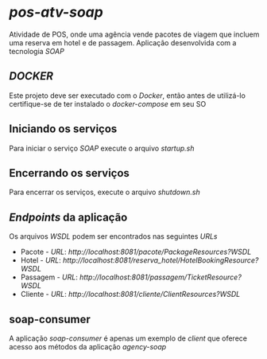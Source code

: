 # *pos-atv-soap*
Atividade de POS, onde uma agência vende pacotes de viagem que incluem uma reserva em hotel e de passagem. Aplicação desenvolvida com a tecnologia *SOAP*

## *DOCKER*
Este projeto deve ser executado com o *Docker*, então antes de utilizá-lo certifique-se de ter instalado o *docker-compose* em seu SO

## Iniciando os serviços
Para iniciar o serviço *SOAP* execute o arquivo *startup.sh*

## Encerrando os serviços
Para encerrar os serviços, execute o arquivo *shutdown.sh*

## *Endpoints* da aplicação
Os arquivos *WSDL* podem ser encontrados nas seguintes *URLs*
  * Pacote - *URL*: *http://localhost:8081/pacote/PackageResources?WSDL*
  * Hotel - *URL*: *http://localhost:8081/reserva_hotel/HotelBookingResource?WSDL*
  * Passagem - *URL*: *http://localhost:8081/passagem/TicketResource?WSDL*
  * Cliente - *URL*: *http://localhost:8081/cliente/ClientResources?WSDL*

## soap-consumer

A aplicação *soap-consumer* é apenas um exemplo de *client* que oferece acesso aos métodos da aplicação *agency-soap*
